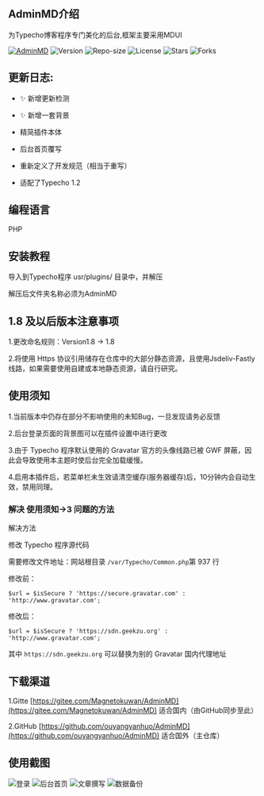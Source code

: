 ## AdminMD介绍

为Typecho博客程序专门美化的后台,框架主要采用MDUI

[![AdminMD](https://img.shields.io/badge/Magneto-AdminMD-brightgreen?style=for-the-badge&logo=github)](https://fmcf.cc/technology/37)
![Version](https://img.shields.io/badge/Version-1.8-critical?style=for-the-badge)
![Repo-size](https://img.shields.io/github/repo-size/ouyangyanhuo/AdminMD?style=for-the-badge)
![License](https://img.shields.io/github/license/ouyangyanhuo/AdminMD?style=for-the-badge)
![Stars](https://img.shields.io/github/stars/ouyangyanhuo/AdminMD?style=for-the-badge)
![Forks](https://img.shields.io/github/forks/ouyangyanhuo/AdminMD?style=for-the-badge)

## 更新日志:

- ✨ 新增更新检测

- ✨ 新增一套背景

- 精简插件本体

- 后台首页覆写

- 重新定义了开发规范（相当于重写）

- 适配了Typecho 1.2

## 编程语言

PHP

## 安装教程

导入到Typecho程序 usr/plugins/ 目录中，并解压

解压后文件夹名称必须为AdminMD

## 1.8 及以后版本注意事项

1.更改命名规则：Version1.8 → 1.8

2.将使用 Https 协议引用储存在仓库中的大部分静态资源，且使用Jsdeliv-Fastly线路，如果需要使用自建或本地静态资源，请自行研究。

## 使用须知

1.当前版本中仍存在部分不影响使用的未知Bug，一旦发现请务必反馈

2.后台登录页面的背景图可以在插件设置中进行更改

3.由于 Typecho 程序默认使用的 Gravatar 官方的头像线路已被 GWF 屏蔽，因此会导致使用本主题时使后台完全加载缓慢。

4.启用本插件后，若菜单栏未生效请清空缓存(服务器缓存)后，10分钟内会自动生效，禁用同理。

### 解决 使用须知->3 问题的方法

解决方法

修改 Typecho 程序源代码

需要修改文件地址：网站根目录 ``/var/Typecho/Common.php``第 937 行

修改前：

```
$url = $isSecure ? 'https://secure.gravatar.com' : 'http://www.gravatar.com';
```
修改后：
```
$url = $isSecure ? 'https://sdn.geekzu.org' : 'http://www.gravatar.com';
```

其中 ``https://sdn.geekzu.org`` 可以替换为别的 Gravatar 国内代理地址

## 下载渠道
1.Gitte [https://gitee.com/Magnetokuwan/AdminMD](https://gitee.com/Magnetokuwan/AdminMD)  适合国内（由GitHub同步至此）

2.GitHub [https://github.com/ouyangyanhuo/AdminMD](https://github.com/ouyangyanhuo/AdminMD)  适合国外（主仓库）
## 使用截图

![登录](https://cdn.jsdelivr.net/gh/fyhgay/CDNS@latest/2021/01/08/3af177c1328c3d1fc3da5ff26602feee.png "登录")
![后台首页](https://cdn.jsdelivr.net/gh/fyhgay/CDNS@latest/2021/07/15/748ba291663f8cb917662b703825cb4d.png "后台首页")
![文章撰写](https://cdn.jsdelivr.net/gh/fyhgay/CDNS@latest/2021/07/15/34c412ed6388b9ca1d72d65c89ce1f41.png "文章撰写")
![数据备份](https://cdn.jsdelivr.net/gh/fyhgay/CDNS@latest/2021/07/15/ff54bddcfd504694acaa493d67ee8eda.png "数据备份")